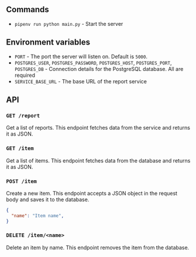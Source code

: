 ## Commands

- `pipenv run python main.py` - Start the server

## Environment variables

- `PORT` - The port the server will listen on. Default is `5000`.
- `POSTGRES_USER`, `POSTGRES_PASSWORD`, `POSTGRES_HOST`, `POSTGRES_PORT`, `POSTGRES_DB` - Connection details for the PostgreSQL database. All are required
- `SERVICE_BASE_URL` - The base URL of the report service

## API

### `GET /report`

Get a list of reports. This endpoint fetches data from the service and returns it as JSON.

### `GET /item`

Get a list of items. This endpoint fetches data from the database and returns it as JSON.

### `POST /item`

Create a new item. This endpoint accepts a JSON object in the request body and saves it to the database.

```json
{
  "name": "Item name",
}
```

### `DELETE /item/<name>`

Delete an item by name. This endpoint removes the item from the database.